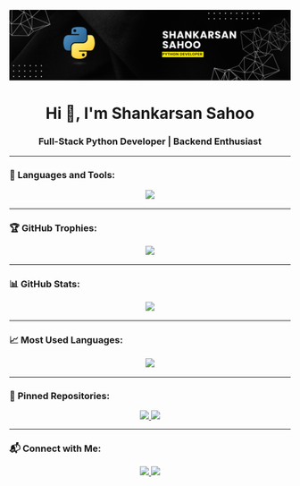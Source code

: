 <p align="center">
   <img src="https://raw.githubusercontent.com/Shankarsan-Sahoo/Shankarsan-Sahoo/refs/heads/main/Black%20and%20Yellow%20Web%20Developer%20LinkedIn%20Banner.png" alt="Banner" />
</p>
<h1 align="center">Hi 👋, I'm Shankarsan Sahoo</h1>
<h3 align="center">Full-Stack Python Developer | Backend Enthusiast </h3>

---

### 🚀 **Languages and Tools:**
<p align="center">
   <img src="https://skillicons.dev/icons?i=python,django,flask,mysql,mongodb,git,github,linux,docker,aws,vscode,html,css,js,bootstrap" />
</p>

---

### 🏆 **GitHub Trophies:**
<p align="center">
  <img src="https://github-profile-trophy.vercel.app/?username=Shankarsan-Sahoo&theme=darkhub&row=2&column=4" />
</p>

---

### 📊 **GitHub Stats:**
<p align="center">
  <img src="https://github-readme-stats.vercel.app/api?username=Shankarsan-Sahoo&show_icons=true&theme=radical" />
</p>

---

### 📈 **Most Used Languages:**
<p align="center">
  <img src="https://github-readme-stats.vercel.app/api/top-langs/?username=Shankarsan-Sahoo&layout=compact&theme=radical" />
</p>

---


### 📌 **Pinned Repositories:**
<p align="center">
  <a href="https://github.com/Shankarsan-Sahoo/cgpa_calculator-for-Biju-Patnaik-University-of-Technology-BPUT-.git">
    <img src="https://github-readme-stats.vercel.app/api/pin/?username=Shankarsan-Sahoo&repo=cgpa_calculator-for-Biju-Patnaik-University-of-Technology-BPUT-&theme=radical" />
  </a>
  <a href="https://github.com/Shankarsan-Sahoo/MCQ-CRACKER.git">
    <img src="https://github-readme-stats.vercel.app/api/pin/?username=Shankarsan-Sahoo&repo=MCQ-CRACKER&theme=radical" />
  </a>
</p>

---

### 📬 **Connect with Me:**
<p align="center">
  <a href="https://www.linkedin.com/in/shankarsan-sahoo?utm_source=share&utm_campaign=share_via&utm_content=profile&utm_medium=android_app">
    <img src="https://img.shields.io/badge/LinkedIn-blue?style=for-the-badge&logo=linkedin" />
  </a>
  <a href="mailto:shankarsansahoo2001@gmail.com">
    <img src="https://img.shields.io/badge/Gmail-red?style=for-the-badge&logo=gmail" />
  </a>
</p>
